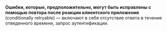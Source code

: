 **Ошибки, которые, предположительно, могут быть исправлены с помощью повтора после реакции клиентского приложения** (conditionally retryable) — включают в себя отсутствие ответа в течение отведенного времени, запрос аутентификации.
